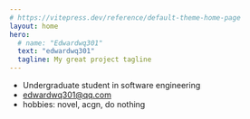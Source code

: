 ```yaml
---
# https://vitepress.dev/reference/default-theme-home-page
layout: home
hero:
  # name: "Edwardwq301"
  text: "edwardwq301"
  tagline: My great project tagline
---
```


- Undergraduate student in software engineering
- edwardwq301@qq.com
- hobbies: novel, acgn, do nothing
